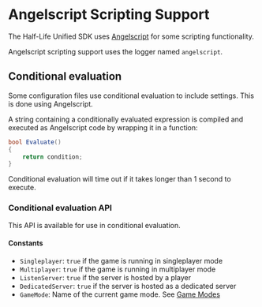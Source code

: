 # Angelscript Scripting Support

The Half-Life Unified SDK uses [Angelscript](https://www.angelcode.com/angelscript) for some scripting functionality.

Angelscript scripting support uses the logger named `angelscript`.

## Conditional evaluation

Some configuration files use conditional evaluation to include settings. This is done using Angelscript.

A string containing a conditionally evaluated expression is compiled and executed as Angelscript code by wrapping it in a function:
```cs
bool Evaluate()
{
	return condition;
}
```

Conditional evaluation will time out if it takes longer than 1 second to execute.

### Conditional evaluation API

This API is available for use in conditional evaluation.

#### Constants

* `Singleplayer`: `true` if the game is running in singleplayer mode
* `Multiplayer`: `true` if the game is running in multiplayer mode
* `ListenServer`: `true` if the server is hosted by a player
* `DedicatedServer`: `true` if the server is hosted as a dedicated server
* `GameMode`: Name of the current game mode. See [Game Modes](game-modes.md#available-game-modes)
